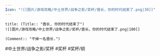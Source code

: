 ```yaml
---
Icon: "![[图片/游戏攻略/中土世界/战争之影/奖杯/酋长，你的时代结束了.png|30]]"
---
```

```ad-common-bronze-trophy
title: (Title:: "酋长, 你的时代结束了")
![[图片/游戏攻略/中土世界/战争之影/奖杯/酋长，你的时代结束了.png|100]]

(Comment:: "干掉一名酋长.")
```

#中土世界/战争之影/奖杯 #奖杯 #奖杯/铜
